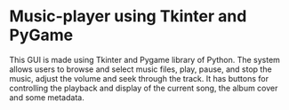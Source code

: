 # Music-player using Tkinter and PyGame 

This GUI is made using Tkinter and Pygame library of Python. The system allows users to browse and select music files, play, pause, and stop the music, adjust the volume and seek through the track. It has buttons for controlling the playback and display of the current song, the album cover and some metadata.
